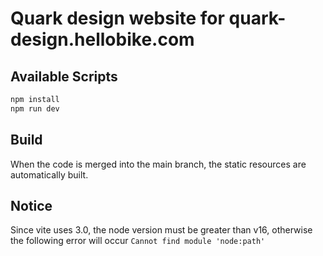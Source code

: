 # Quark design website for quark-design.hellobike.com

## Available Scripts

```bash
npm install
npm run dev
```

## Build

When the code is merged into the main branch, the static resources are automatically built.

## Notice

Since vite uses 3.0, the node version must be greater than v16, otherwise the following error will occur `Cannot find module 'node:path'`
